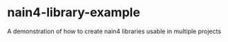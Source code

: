 # nain4-library-example
A demonstration of how to create nain4 libraries usable in multiple projects
